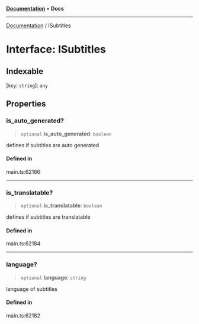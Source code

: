 [**Documentation**](../README.md) • **Docs**

***

[Documentation](../globals.md) / ISubtitles

# Interface: ISubtitles

## Indexable

 \[`key`: `string`\]: `any`

## Properties

### is\_auto\_generated?

> `optional` **is\_auto\_generated**: `boolean`

defines if subtitles are auto generated

#### Defined in

main.ts:62186

***

### is\_translatable?

> `optional` **is\_translatable**: `boolean`

defines if subtitles are translatable

#### Defined in

main.ts:62184

***

### language?

> `optional` **language**: `string`

language of subtitles

#### Defined in

main.ts:62182
